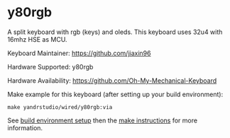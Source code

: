 y80rgb
===

A split keyboard with rgb (keys) and oleds.
This keyboard uses 32u4 with 16mhz HSE as MCU.

Keyboard Maintainer: https://github.com/jiaxin96

Hardware Supported: y80rgb

Hardware Availability: https://github.com/Oh-My-Mechanical-Keyboard 

Make example for this keyboard (after setting up your build environment):

    make yandrstudio/wired/y80rgb:via


See [build environment setup](https://docs.qmk.fm/#/getting_started_build_tools) then the [make instructions](https://docs.qmk.fm/#/getting_started_make_guide) for more information.
